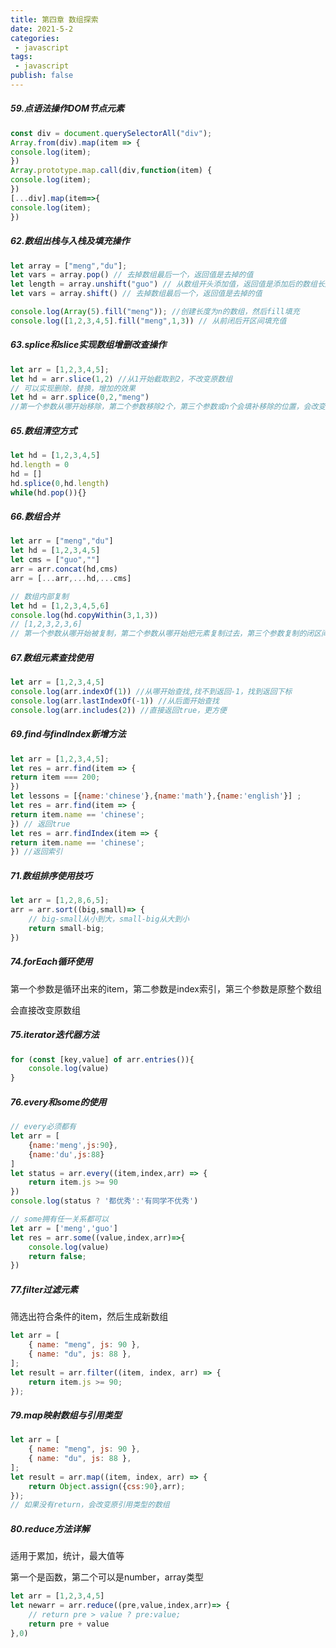 ```yaml
---
title: 第四章 数组探索
date: 2021-5-2
categories:
 - javascript
tags:
 - javascript
publish: false
---
```


<!-- more -->

##### 59.点语法操作DOM节点元素

```javascript
const div = document.querySelectorAll("div");
Array.from(div).map(item => {
console.log(item);
})
Array.prototype.map.call(div,function(item) {
console.log(item);
})
[...div].map(item=>{
console.log(item);
})
```

##### 62.数组出栈与入栈及填充操作

```javascript
let array = ["meng","du"];
let vars = array.pop() // 去掉数组最后一个，返回值是去掉的值
let length = array.unshift("guo") // 从数组开头添加值，返回值是添加后的数组长度
let vars = array.shift() // 去掉数组最后一个，返回值是去掉的值

console.log(Array(5).fill("meng")); //创建长度为n的数组，然后fill填充
console.log([1,2,3,4,5].fill("meng",1,3)) // 从前闭后开区间填充值
```

##### 63.splice和slice实现数组增删改查操作

```javascript
let arr = [1,2,3,4,5];
let hd = arr.slice(1,2) //从1开始截取到2，不改变原数组
// 可以实现删除，替换，增加的效果
let hd = arr.splice(0,2,"meng") 
//第一个参数从哪开始移除，第二个参数移除2个，第三个参数或n个会填补移除的位置，会改变原数组
```

##### 65.数组清空方式

```javascript
let hd = [1,2,3,4,5]
hd.length = 0
hd = []
hd.splice(0,hd.length)
while(hd.pop()){}
```

##### 66.数组合并

```javascript
let arr = ["meng","du"]
let hd = [1,2,3,4,5]
let cms = ["guo",""]
arr = arr.concat(hd,cms)
arr = [...arr,...hd,...cms]

// 数组内部复制
let hd = [1,2,3,4,5,6]
console.log(hd.copyWithin(3,1,3))
// [1,2,3,2,3,6]
// 第一个参数从哪开始被复制，第二个参数从哪开始把元素复制过去，第三个参数复制的闭区间
```

##### 67.数组元素查找使用

```javascript
let arr = [1,2,3,4,5]
console.log(arr.indexOf(1)) //从哪开始查找,找不到返回-1，找到返回下标
console.log(arr.lastIndexOf(-1)) //从后面开始查找
console.log(arr.includes(2)) //直接返回true，更方便
```

##### 69.find与findIndex新增方法

```javascript
let arr = [1,2,3,4,5];
let res = arr.find(item => {
return item === 200;
})
let lessons = [{name:'chinese'},{name:'math'},{name:'english'}] ;
let res = arr.find(item => {
return item.name == 'chinese';
}) // 返回true
let res = arr.findIndex(item => {
return item.name == 'chinese';
}) //返回索引
```

##### 71.数组排序使用技巧

```javascript
let arr = [1,2,8,6,5];
arr = arr.sort((big,small)=> {
    // big-small从小到大，small-big从大到小
    return small-big;
})
```

##### 74.forEach循环使用

第一个参数是循环出来的item，第二参数是index索引，第三个参数是原整个数组

会直接改变原数组

##### 75.iterator迭代器方法

```javascript
for (const [key,value] of arr.entries()){
    console.log(value)
}
```

##### 76.every和some的使用

```javascript
// every必须都有
let arr = [
    {name:'meng',js:90},
    {name:'du',js:88}
]
let status = arr.every((item,index,arr) => {
	return item.js >= 90
})
console.log(status ? '都优秀':'有同学不优秀')
```

```javascript
// some拥有任一关系都可以
let arr = ['meng','guo']
let res = arr.some((value,index,arr)=>{
    console.log(value)
    return false;
})
```

##### 77.filter过滤元素

筛选出符合条件的item，然后生成新数组

```javascript
let arr = [
    { name: "meng", js: 90 },
    { name: "du", js: 88 },
];
let result = arr.filter((item, index, arr) => {
	return item.js >= 90;
});
```

##### 79.map映射数组与引用类型

```javascript
let arr = [
    { name: "meng", js: 90 },
    { name: "du", js: 88 },
];
let result = arr.map((item, index, arr) => {
	return Object.assign({css:90},arr);
});
// 如果没有return，会改变原引用类型的数组
```

##### 80.reduce方法详解

适用于累加，统计，最大值等

第一个是函数，第二个可以是number，array类型

```javascript
let arr = [1,2,3,4,5]
let newarr = arr.reduce((pre,value,index,arr)=> {
	// return pre > value ? pre:value;
    return pre + value
},0)
```

